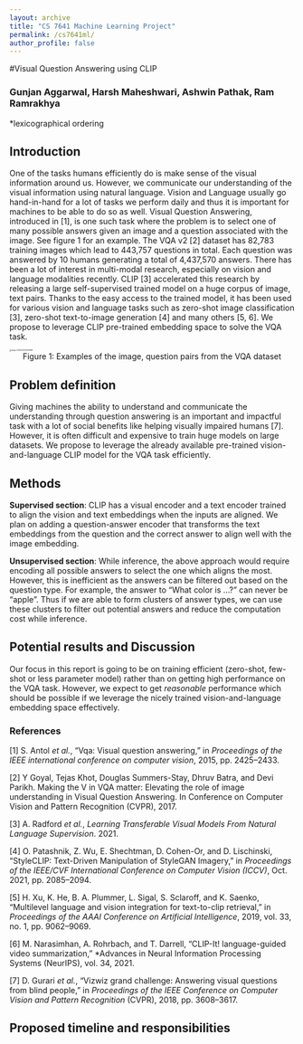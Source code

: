 ```yaml
---
layout: archive
title: "CS 7641 Machine Learning Project"
permalink: /cs7641ml/
author_profile: false
---
```


#Visual Question Answering using CLIP

### Gunjan Aggarwal, Harsh Maheshwari, Ashwin Pathak, Ram Ramrakhya

*lexicographical ordering



## Introduction

One of the tasks humans efficiently do is make sense of the visual information around us. However, we communicate our understanding of the visual information using natural language. Vision and Language usually go hand-in-hand for a lot of tasks we perform daily and thus it is important for machines to be able to do so as well. Visual Question Answering, introduced in [1], is one such task where the problem is to select one of many possible answers given an image and a question associated with the image. See figure 1 for an example. The VQA v2 [2] dataset has 82,783 training images which lead to 443,757 questions in total. Each question was answered by 10 humans generating a total of 4,437,570 answers.  There has been a lot of interest in multi-modal research, especially on vision and language modalities recently. CLIP [3] accelerated this research by releasing a large self-supervised trained model on a huge corpus of image, text pairs. Thanks to the easy access to the trained model, it has been used for various vision and language tasks such as zero-shot image classification [3], zero-shot text-to-image generation [4] and many others [5, 6]. We propose to leverage CLIP pre-trained embedding space to solve the VQA task.

<img src="/Users/harshmaheshwari/Library/Application Support/typora-user-images/image-20220222215529398.png" alt="image-20220222215529398" style="zoom:20%;" />

<div align="center"> Figure 1: Examples of the image, question pairs from the VQA dataset </div>



## Problem definition

Giving machines the ability to understand and communicate the understanding through question answering is an important and impactful task with a lot of social benefits like helping visually impaired humans [7]. However, it is often difficult and expensive to train huge models on large datasets. We propose to leverage the already available pre-trained vision-and-language CLIP model for the VQA task efficiently.

## Methods

**Supervised section**: CLIP has a visual encoder and a text encoder trained to align the vision and text embeddings when the inputs are aligned. We plan on adding a question-answer encoder that transforms the text embeddings from the question and the correct answer to align well with the image embedding.

**Unsupervised section**: While inference, the above approach would require encoding all possible answers to select the one which aligns the most. However, this is inefficient as the answers can be filtered out based on the question type. For example, the answer to “What color is …?” can never be “apple”. Thus if we are able to form clusters of answer types, we can use these clusters to filter out potential answers and reduce the computation cost while inference.

## Potential results and Discussion

Our focus in this report is going to be on training efficient (zero-shot, few-shot or less parameter model) rather than on getting high performance on the VQA task. However, we expect to get *reasonable* performance which should be possible if we leverage the nicely trained vision-and-language embedding space effectively.



### References

[1] S. Antol *et al.*, “Vqa: Visual question answering,” in *Proceedings of the IEEE international conference on computer vision*, 2015, pp. 2425–2433.

[2] Y Goyal, Tejas Khot, Douglas Summers-Stay, Dhruv Batra, and Devi Parikh. Making the V in VQA matter: Elevating the role of image understanding in Visual Question Answering. In Conference on Computer Vision and Pattern Recognition (CVPR), 2017.

[3] A. Radford *et al.*, *Learning Transferable Visual Models From Natural Language Supervision*. 2021.

[4] O. Patashnik, Z. Wu, E. Shechtman, D. Cohen-Or, and D. Lischinski, “StyleCLIP: Text-Driven Manipulation of StyleGAN Imagery,” in *Proceedings of the IEEE/CVF International Conference on Computer Vision (ICCV)*, Oct. 2021, pp. 2085–2094.

[5] H. Xu, K. He, B. A. Plummer, L. Sigal, S. Sclaroff, and K. Saenko, “Multilevel language and vision integration for text-to-clip retrieval,” in *Proceedings of the AAAI Conference on Artificial Intelligence*, 2019, vol. 33, no. 1, pp. 9062–9069.

[6] M. Narasimhan, A. Rohrbach, and T. Darrell, “CLIP-It! language-guided video summarization,” *Advances in Neural Information Processing Systems  (NeurIPS), vol. 34, 2021.

[7] D. Gurari *et al.*, “Vizwiz grand challenge: Answering visual questions from blind people,” in *Proceedings of the IEEE Conference on Computer Vision and Pattern Recognition* (CVPR), 2018, pp. 3608–3617.



## Proposed timeline and responsibilities

